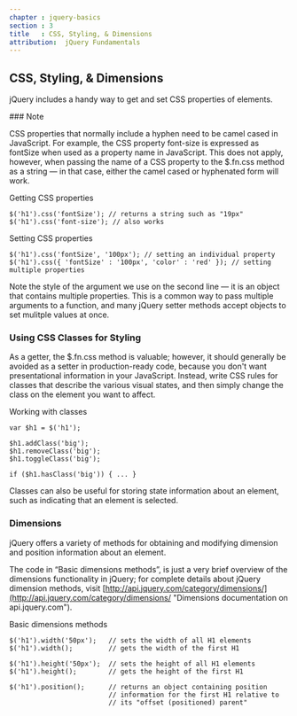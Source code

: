 ```yaml
---
chapter : jquery-basics
section : 3
title   : CSS, Styling, & Dimensions
attribution:  jQuery Fundamentals
---
```

## CSS, Styling, &amp; Dimensions

jQuery includes a handy way to get and set CSS properties of elements.

<div class="note" markdown="1">
### Note

CSS properties that normally include a hyphen need to be camel cased in JavaScript. 
For example, the CSS property font-size is expressed as fontSize when used as a property name in JavaScript. 
This does not apply, however, when passing the name of a CSS property to the $.fn.css method as a string — in that case, either the camel cased or hyphenated form will work.
</div>

<div class="example" markdown="1">
Getting CSS properties

    $('h1').css('fontSize'); // returns a string such as "19px"
    $('h1').css('font-size'); // also works
</div>

<div class="example" markdown="1">
Setting CSS properties

    $('h1').css('fontSize', '100px'); // setting an individual property
    $('h1').css({ 'fontSize' : '100px', 'color' : 'red' }); // setting multiple properties
</div>

Note the style of the argument we use on the second line — it is an object that contains multiple properties. This is a common way to pass multiple arguments to a function, and many jQuery setter methods accept objects to set mulitple values at once.

### Using CSS Classes for Styling

As a getter, the $.fn.css method is valuable; however, it should generally be avoided as a setter in production-ready code, because you don't want presentational information in your JavaScript. Instead, write CSS rules for classes that describe the various visual states, and then simply change the class on the element you want to affect.

<div class="example" markdown="1">
Working with classes

    var $h1 = $('h1');
    
    $h1.addClass('big');
    $h1.removeClass('big');
    $h1.toggleClass('big');

    if ($h1.hasClass('big')) { ... }
</div>

Classes can also be useful for storing state information about an element, such as indicating that an element is selected.

### Dimensions

jQuery offers a variety of methods for obtaining and modifying dimension and position information about an element.

The code in “Basic dimensions methods”, is just a very brief overview of the dimensions functionality in jQuery; 
for complete details about jQuery dimension methods, visit [http://api.jquery.com/category/dimensions/](http://api.jquery.com/category/dimensions/ "Dimensions documentation on api.jquery.com").

<div class="example" markdown="1">
Basic dimensions methods

    $('h1').width('50px');   // sets the width of all H1 elements
    $('h1').width();         // gets the width of the first H1
    
    $('h1').height('50px');  // sets the height of all H1 elements
    $('h1').height();        // gets the height of the first H1
    
    $('h1').position();      // returns an object containing position
                             // information for the first H1 relative to
                             // its "offset (positioned) parent"
</div>